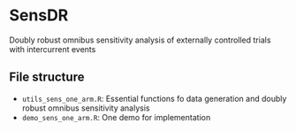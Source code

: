 # SensDR
Doubly robust omnibus sensitivity analysis of externally controlled trials with intercurrent events

## File structure

* `utils_sens_one_arm.R`: Essential functions fo data generation and doubly robust omnibus sensitivity analysis
* `demo_sens_one_arm.R`: One demo for implementation